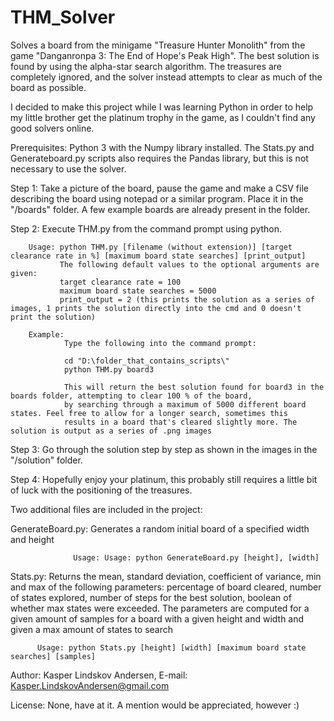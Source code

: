 # THM_Solver
Solves a board from the minigame "Treasure Hunter Monolith" from the game "Danganronpa 3: The End of Hope's Peak High". 
The best solution is found by using the alpha-star search algorithm. 
The treasures are completely ignored, and the solver instead attempts to clear as much of the board as possible.

I decided to make this project while I was learning Python in order to help my little brother get the platinum trophy in the game, 
as I couldn't find any good solvers online.

Prerequisites: Python 3 with the Numpy library installed. The Stats.py and Generateboard.py scripts also requires the Pandas library,                  but this is not necessary to use the solver.

Step 1: Take a picture of the board, pause the game and make a CSV file describing the board using notepad or a similar program. 
        Place it in the "/boards" folder. A few example boards are already present in the folder.
        
Step 2: Execute THM.py from the command prompt using python. 

        Usage: python THM.py [filename (without extension)] [target clearance rate in %] [maximum board state searches] [print_output]
               The following default values to the optional arguments are given:
               target clearance rate = 100
               maximum board state searches = 5000
               print_output = 2 (this prints the solution as a series of images, 1 prints the solution directly into the cmd and 0 doesn't print the solution)
               
        Example:
                Type the following into the command prompt:
                
                cd "D:\folder_that_contains_scripts\"
                python THM.py board3
                
                This will return the best solution found for board3 in the boards folder, attempting to clear 100 % of the board, 
                by searching through a maximum of 5000 different board states. Feel free to allow for a longer search, sometimes this 
                results in a board that's cleared slightly more. The solution is output as a series of .png images
                
Step 3: Go through the solution step by step as shown in the images in the "/solution" folder.

Step 4: Hopefully enjoy your platinum, this probably still requires a little bit of luck with the positioning of the treasures.


Two additional files are included in the project:

GenerateBoard.py: Generates a random initial board of a specified width and height

                  Usage: Usage: python GenerateBoard.py [height], [width]
      
Stats.py: Returns the mean, standard deviation, coefficient of variance, min and max of the following parameters:
          percentage of board cleared, number of states explored, number of steps for the best solution, 
          boolean of whether max states were exceeded. 
          The parameters are computed for a given amount of samples for a board with a given height and width and 
          given a max amount of states to search
          
          Usage: python Stats.py [height] [width] [maximum board state searches] [samples]
          
Author: Kasper Lindskov Andersen, E-mail: Kasper.LindskovAndersen@gmail.com

License: None, have at it. A mention would be appreciated, however :) 
                
                
